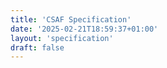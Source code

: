 ```yaml
---
title: 'CSAF Specification'
date: '2025-02-21T18:59:37+01:00'
layout: 'specification'
draft: false
---
```

<!--
  SPDX-License-Identifier: Apache-2.0

  SPDX-FileCopyrightText: 2025 German Federal Office for Information Security (BSI) <https://www.bsi.bund.de>

  This file is Free Software under the Apache-2.0 License
  without warranty, see README.md and LICENSES/Apache-2.0.txt for details.
-->
